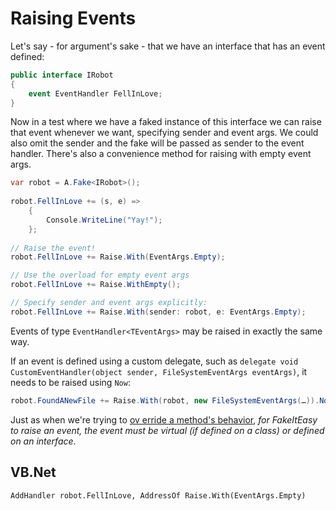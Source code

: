 # Raising Events

Let's say - for argument's sake - that we have an interface that has
an event defined:

```csharp
public interface IRobot
{ 
    event EventHandler FellInLove;
}
```

Now in a test where we have a faked instance of this interface we can
raise that event whenever we want, specifying sender and event
args. We could also omit the sender and the fake will be passed as
sender to the event handler. There's also a convenience method for
raising with empty event args.

```csharp
var robot = A.Fake<IRobot>();
            
robot.FellInLove += (s, e) =>
    {
        Console.WriteLine("Yay!");
    };
         
// Raise the event!
robot.FellInLove += Raise.With(EventArgs.Empty);

// Use the overload for empty event args
robot.FellInLove += Raise.WithEmpty();

// Specify sender and event args explicitly:
robot.FellInLove += Raise.With(sender: robot, e: EventArgs.Empty);
```

Events of type `EventHandler<TEventArgs>` may be raised in exactly the same way. 

If an event is defined using a custom delegate, such as `delegate void
CustomEventHandler(object sender, FileSystemEventArgs eventArgs)`, it
needs to be raised using `Now`:

```csharp
robot.FoundANewFile += Raise.With(robot, new FileSystemEventArgs(…)).Now;
```

Just as when we're trying to
[ov erride a method's behavior](what-can-be-faked.md#what-members-can-be-overriden),
_for FakeItEasy to raise an event, the event must be virtual (if
defined on a class) or defined on an interface_.

## VB.Net

```
AddHandler robot.FellInLove, AddressOf Raise.With(EventArgs.Empty)
```
